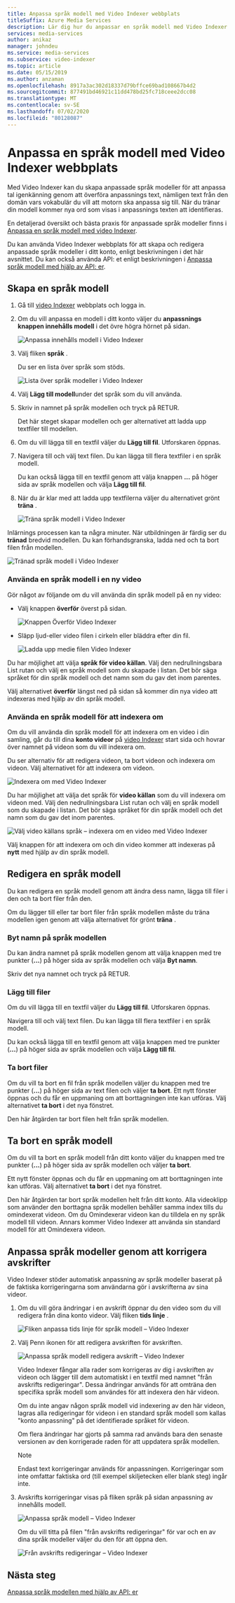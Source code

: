 ```yaml
---
title: Anpassa språk modell med Video Indexer webbplats
titleSuffix: Azure Media Services
description: Lär dig hur du anpassar en språk modell med Video Indexer webbplats.
services: media-services
author: anikaz
manager: johndeu
ms.service: media-services
ms.subservice: video-indexer
ms.topic: article
ms.date: 05/15/2019
ms.author: anzaman
ms.openlocfilehash: 8917a3ac302d18337d79bffce69bad108667b4d2
ms.sourcegitcommit: 877491bd46921c11dd478bd25fc718ceee2dcc08
ms.translationtype: MT
ms.contentlocale: sv-SE
ms.lasthandoff: 07/02/2020
ms.locfileid: "80128087"
---
```

# <a name="customize-a-language-model-with-the-video-indexer-website"></a>Anpassa en språk modell med Video Indexer webbplats

Med Video Indexer kan du skapa anpassade språk modeller för att anpassa tal igenkänning genom att överföra anpassnings text, nämligen text från den domän vars vokabulär du vill att motorn ska anpassa sig till. När du tränar din modell kommer nya ord som visas i anpassnings texten att identifieras.

En detaljerad översikt och bästa praxis för anpassade språk modeller finns i [Anpassa en språk modell med video Indexer](customize-language-model-overview.md).

Du kan använda Video Indexer webbplats för att skapa och redigera anpassade språk modeller i ditt konto, enligt beskrivningen i det här avsnittet. Du kan också använda API: et enligt beskrivningen i [Anpassa språk modell med hjälp av API: er](customize-language-model-with-api.md).

## <a name="create-a-language-model"></a>Skapa en språk modell

1. Gå till [video Indexer](https://www.videoindexer.ai/) webbplats och logga in.
2. Om du vill anpassa en modell i ditt konto väljer du **anpassnings knappen innehålls modell** i det övre högra hörnet på sidan.

   ![Anpassa innehålls modell i Video Indexer](./media/content-model-customization/content-model-customization.png)

3. Välj fliken **språk** .

    Du ser en lista över språk som stöds.

    ![Lista över språk modeller i Video Indexer](./media/customize-language-model/customize-language-model.png)

4. Välj **Lägg till modell**under det språk som du vill använda.
5. Skriv in namnet på språk modellen och tryck på RETUR.

    Det här steget skapar modellen och ger alternativet att ladda upp textfiler till modellen.

6. Om du vill lägga till en textfil väljer du **Lägg till fil**. Utforskaren öppnas.

7. Navigera till och välj text filen. Du kan lägga till flera textfiler i en språk modell.

    Du kan också lägga till en textfil genom att välja knappen **...** på höger sida av språk modellen och välja **Lägg till fil**.

8. När du är klar med att ladda upp textfilerna väljer du alternativet grönt **träna** .

    ![Träna språk modell i Video Indexer](./media/customize-language-model/train-model.png)

Inlärnings processen kan ta några minuter. När utbildningen är färdig ser du **tränad** bredvid modellen. Du kan förhandsgranska, ladda ned och ta bort filen från modellen.

![Tränad språk modell i Video Indexer](./media/customize-language-model/preview-model.png)

### <a name="using-a-language-model-on-a-new-video"></a>Använda en språk modell i en ny video

Gör något av följande om du vill använda din språk modell på en ny video:

* Välj knappen **överför** överst på sidan.

    ![Knappen Överför Video Indexer](./media/customize-language-model/upload.png)

* Släpp ljud-eller video filen i cirkeln eller bläddra efter din fil.

    ![Ladda upp medie filen Video Indexer](./media/customize-language-model/upload2.png)

Du har möjlighet att välja **språk för video källan**. Välj den nedrullningsbara List rutan och välj en språk modell som du skapade i listan. Det bör säga språket för din språk modell och det namn som du gav det inom parentes.

Välj alternativet **överför** längst ned på sidan så kommer din nya video att indexeras med hjälp av din språk modell.

### <a name="using-a-language-model-to-reindex"></a>Använda en språk modell för att indexera om

Om du vill använda din språk modell för att indexera om en video i din samling, går du till dina **konto videor** på [video Indexer](https://www.videoindexer.ai/) start sida och hovrar över namnet på videon som du vill indexera om.

Du ser alternativ för att redigera videon, ta bort videon och indexera om videon. Välj alternativet för att indexera om videon.

![Indexera om med Video Indexer](./media/customize-language-model/reindex1.png)

Du har möjlighet att välja det språk för **video källan** som du vill indexera om videon med. Välj den nedrullningsbara List rutan och välj en språk modell som du skapade i listan. Det bör säga språket för din språk modell och det namn som du gav det inom parentes.

![Välj video källans språk – indexera om en video med Video Indexer](./media/customize-language-model/reindex.png)

Välj knappen för att indexera om och din video kommer att indexeras på **nytt** med hjälp av din språk modell.

## <a name="edit-a-language-model"></a>Redigera en språk modell

Du kan redigera en språk modell genom att ändra dess namn, lägga till filer i den och ta bort filer från den.

Om du lägger till eller tar bort filer från språk modellen måste du träna modellen igen genom att välja alternativet för grönt **träna** .

### <a name="rename-the-language-model"></a>Byt namn på språk modellen

Du kan ändra namnet på språk modellen genom att välja knappen med tre punkter (**...**) på höger sida av språk modellen och välja **Byt namn**.

Skriv det nya namnet och tryck på RETUR.

### <a name="add-files"></a>Lägg till filer

Om du vill lägga till en textfil väljer du **Lägg till fil**. Utforskaren öppnas.

Navigera till och välj text filen. Du kan lägga till flera textfiler i en språk modell.

Du kan också lägga till en textfil genom att välja knappen med tre punkter (**...**) på höger sida av språk modellen och välja **Lägg till fil**.

### <a name="delete-files"></a>Ta bort filer

Om du vill ta bort en fil från språk modellen väljer du knappen med tre punkter (**...**) på höger sida av text filen och väljer **ta bort**. Ett nytt fönster öppnas och du får en uppmaning om att borttagningen inte kan utföras. Välj alternativet **ta bort** i det nya fönstret.

Den här åtgärden tar bort filen helt från språk modellen.

## <a name="delete-a-language-model"></a>Ta bort en språk modell

Om du vill ta bort en språk modell från ditt konto väljer du knappen med tre punkter (**...**) på höger sida av språk modellen och väljer **ta bort**.

Ett nytt fönster öppnas och du får en uppmaning om att borttagningen inte kan utföras. Välj alternativet **ta bort** i det nya fönstret.

Den här åtgärden tar bort språk modellen helt från ditt konto. Alla videoklipp som använder den borttagna språk modellen behåller samma index tills du omindexerat videon. Om du Omindexerar videon kan du tilldela en ny språk modell till videon. Annars kommer Video Indexer att använda sin standard modell för att Omindexera videon.

## <a name="customize-language-models-by-correcting-transcripts"></a>Anpassa språk modeller genom att korrigera avskrifter

Video Indexer stöder automatisk anpassning av språk modeller baserat på de faktiska korrigeringarna som användarna gör i avskrifterna av sina videor.

1. Om du vill göra ändringar i en avskrift öppnar du den video som du vill redigera från dina konto videor. Välj fliken **tids linje** .

    ![Fliken anpassa tids linje för språk modell – Video Indexer](./media/customize-language-model/timeline.png)

1. Välj Penn ikonen för att redigera avskriften för avskriften.

    ![Anpassa språk modell redigera avskrift – Video Indexer](./media/customize-language-model/edits.png)

    Video Indexer fångar alla rader som korrigeras av dig i avskriften av videon och lägger till dem automatiskt i en textfil med namnet "från avskrifts redigeringar". Dessa ändringar används för att omträna den specifika språk modell som användes för att indexera den här videon.
    
    Om du inte angav någon språk modell vid indexering av den här videon, lagras alla redigeringar för videon i en standard språk modell som kallas "konto anpassning" på det identifierade språket för videon.
    
    Om flera ändringar har gjorts på samma rad används bara den senaste versionen av den korrigerade raden för att uppdatera språk modellen.  
    
    > [!NOTE]
    > Endast text korrigeringar används för anpassningen. Korrigeringar som inte omfattar faktiska ord (till exempel skiljetecken eller blank steg) ingår inte.
    
1. Avskrifts korrigeringar visas på fliken språk på sidan anpassning av innehålls modell.

    ![Anpassa språk modell – Video Indexer](./media/customize-language-model/customize.png)

   Om du vill titta på filen "från avskrifts redigeringar" för var och en av dina språk modeller väljer du den för att öppna den.

    ![Från avskrifts redigeringar – Video Indexer](./media/customize-language-model/from-transcript-edits.png)

## <a name="next-steps"></a>Nästa steg

[Anpassa språk modellen med hjälp av API: er](customize-language-model-with-api.md)
